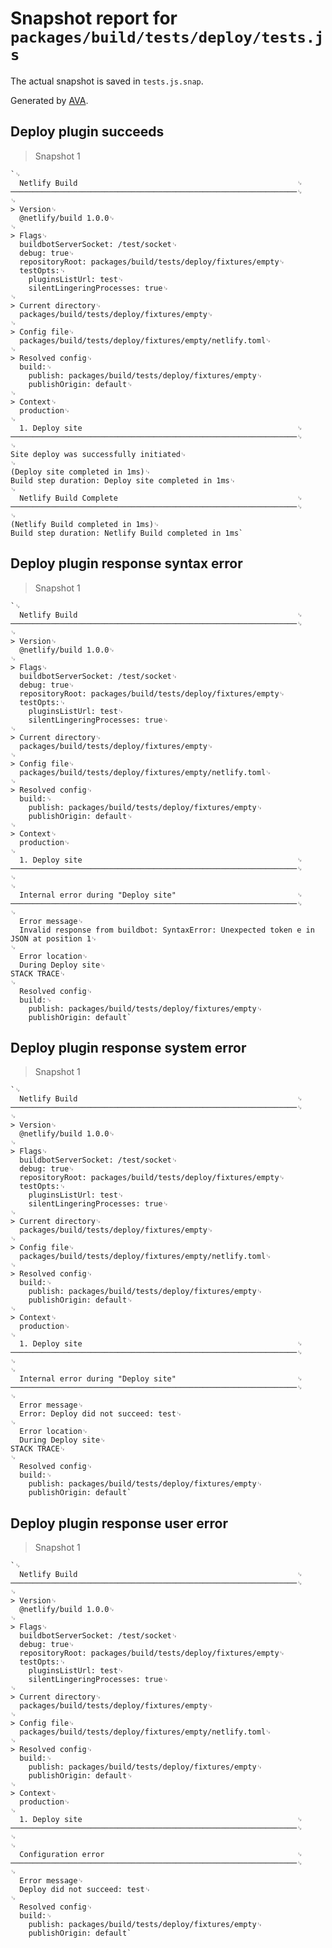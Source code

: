 # Snapshot report for `packages/build/tests/deploy/tests.js`

The actual snapshot is saved in `tests.js.snap`.

Generated by [AVA](https://avajs.dev).

## Deploy plugin succeeds

> Snapshot 1

    `␊
      Netlify Build                                                 ␊
    ────────────────────────────────────────────────────────────────␊
    ␊
    > Version␊
      @netlify/build 1.0.0␊
    ␊
    > Flags␊
      buildbotServerSocket: /test/socket␊
      debug: true␊
      repositoryRoot: packages/build/tests/deploy/fixtures/empty␊
      testOpts:␊
        pluginsListUrl: test␊
        silentLingeringProcesses: true␊
    ␊
    > Current directory␊
      packages/build/tests/deploy/fixtures/empty␊
    ␊
    > Config file␊
      packages/build/tests/deploy/fixtures/empty/netlify.toml␊
    ␊
    > Resolved config␊
      build:␊
        publish: packages/build/tests/deploy/fixtures/empty␊
        publishOrigin: default␊
    ␊
    > Context␊
      production␊
    ␊
      1. Deploy site                                                ␊
    ────────────────────────────────────────────────────────────────␊
    ␊
    Site deploy was successfully initiated␊
    ␊
    (Deploy site completed in 1ms)␊
    Build step duration: Deploy site completed in 1ms␊
    ␊
      Netlify Build Complete                                        ␊
    ────────────────────────────────────────────────────────────────␊
    ␊
    (Netlify Build completed in 1ms)␊
    Build step duration: Netlify Build completed in 1ms`

## Deploy plugin response syntax error

> Snapshot 1

    `␊
      Netlify Build                                                 ␊
    ────────────────────────────────────────────────────────────────␊
    ␊
    > Version␊
      @netlify/build 1.0.0␊
    ␊
    > Flags␊
      buildbotServerSocket: /test/socket␊
      debug: true␊
      repositoryRoot: packages/build/tests/deploy/fixtures/empty␊
      testOpts:␊
        pluginsListUrl: test␊
        silentLingeringProcesses: true␊
    ␊
    > Current directory␊
      packages/build/tests/deploy/fixtures/empty␊
    ␊
    > Config file␊
      packages/build/tests/deploy/fixtures/empty/netlify.toml␊
    ␊
    > Resolved config␊
      build:␊
        publish: packages/build/tests/deploy/fixtures/empty␊
        publishOrigin: default␊
    ␊
    > Context␊
      production␊
    ␊
      1. Deploy site                                                ␊
    ────────────────────────────────────────────────────────────────␊
    ␊
    ␊
      Internal error during "Deploy site"                           ␊
    ────────────────────────────────────────────────────────────────␊
    ␊
      Error message␊
      Invalid response from buildbot: SyntaxError: Unexpected token e in JSON at position 1␊
    ␊
      Error location␊
      During Deploy site␊
    STACK TRACE␊
    ␊
      Resolved config␊
      build:␊
        publish: packages/build/tests/deploy/fixtures/empty␊
        publishOrigin: default`

## Deploy plugin response system error

> Snapshot 1

    `␊
      Netlify Build                                                 ␊
    ────────────────────────────────────────────────────────────────␊
    ␊
    > Version␊
      @netlify/build 1.0.0␊
    ␊
    > Flags␊
      buildbotServerSocket: /test/socket␊
      debug: true␊
      repositoryRoot: packages/build/tests/deploy/fixtures/empty␊
      testOpts:␊
        pluginsListUrl: test␊
        silentLingeringProcesses: true␊
    ␊
    > Current directory␊
      packages/build/tests/deploy/fixtures/empty␊
    ␊
    > Config file␊
      packages/build/tests/deploy/fixtures/empty/netlify.toml␊
    ␊
    > Resolved config␊
      build:␊
        publish: packages/build/tests/deploy/fixtures/empty␊
        publishOrigin: default␊
    ␊
    > Context␊
      production␊
    ␊
      1. Deploy site                                                ␊
    ────────────────────────────────────────────────────────────────␊
    ␊
    ␊
      Internal error during "Deploy site"                           ␊
    ────────────────────────────────────────────────────────────────␊
    ␊
      Error message␊
      Error: Deploy did not succeed: test␊
    ␊
      Error location␊
      During Deploy site␊
    STACK TRACE␊
    ␊
      Resolved config␊
      build:␊
        publish: packages/build/tests/deploy/fixtures/empty␊
        publishOrigin: default`

## Deploy plugin response user error

> Snapshot 1

    `␊
      Netlify Build                                                 ␊
    ────────────────────────────────────────────────────────────────␊
    ␊
    > Version␊
      @netlify/build 1.0.0␊
    ␊
    > Flags␊
      buildbotServerSocket: /test/socket␊
      debug: true␊
      repositoryRoot: packages/build/tests/deploy/fixtures/empty␊
      testOpts:␊
        pluginsListUrl: test␊
        silentLingeringProcesses: true␊
    ␊
    > Current directory␊
      packages/build/tests/deploy/fixtures/empty␊
    ␊
    > Config file␊
      packages/build/tests/deploy/fixtures/empty/netlify.toml␊
    ␊
    > Resolved config␊
      build:␊
        publish: packages/build/tests/deploy/fixtures/empty␊
        publishOrigin: default␊
    ␊
    > Context␊
      production␊
    ␊
      1. Deploy site                                                ␊
    ────────────────────────────────────────────────────────────────␊
    ␊
    ␊
      Configuration error                                           ␊
    ────────────────────────────────────────────────────────────────␊
    ␊
      Error message␊
      Deploy did not succeed: test␊
    ␊
      Resolved config␊
      build:␊
        publish: packages/build/tests/deploy/fixtures/empty␊
        publishOrigin: default`

